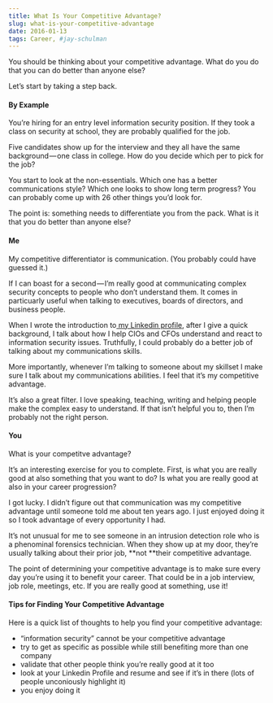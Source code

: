```yaml
---
title: What Is Your Competitive Advantage?
slug: what-is-your-competitive-advantage
date: 2016-01-13
tags: Career, #jay-schulman
---
```


You should be thinking about your competitive advantage. What do you do that you can do better than anyone else?

Let’s start by taking a step back.

#### By Example

You’re hiring for an entry level information security position. If they took a class on security at school, they are probably qualified for the job.

Five candidates show up for the interview and they all have the same background — one class in college. How do you decide which per to pick for the job?

You start to look at the non-essentials. Which one has a better communications style? Which one looks to show long term progress? You can probably come up with 26 other things you’d look for.

The point is: something needs to differentiate you from the pack. What is it that you do better than anyone else?

#### Me

My competitive differentiator is communication. (You probably could have guessed it.)

If I can boast for a second — I’m really good at communicating complex security concepts to people who don’t understand them. It comes in particuarly useful when talking to executives, boards of directors, and business people.

When I wrote the introduction to[ my Linkedin profile](https://www.linkedin.com/in/jschulman), after I give a quick background, I talk about how I help CIOs and CFOs understand and react to information security issues. Truthfully, I could probably do a better job of talking about my communications skills.

More importantly, whenever I’m talking to someone about my skillset I make sure I talk about my communications abilities. I feel that it’s my competitive advantage.

It’s also a great filter. I love speaking, teaching, writing and helping people make the complex easy to understand. If that isn’t helpful you to, then I’m probably not the right person.

#### You

What is your competitve advantage?

It’s an interesting exercise for you to complete. First, is what you are really good at also something that you want to do? Is what you are really good at also in your career progression?

I got lucky. I didn’t figure out that communication was my competitive advantage until someone told me about ten years ago. I just enjoyed doing it so I took advantage of every opportunity I had.

It’s not unusual for me to see someone in an intrusion detection role who is a phenominal forensics technician. When they show up at my door, they’re usually talking about their prior job, **not **their competitive advantage.

The point of determining your competitive advantage is to make sure every day you’re using it to benefit your career. That could be in a job interview, job role, meetings, etc. If you are really good at something, use it!

#### Tips for Finding Your Competitive Advantage

Here is a quick list of thoughts to help you find your competitive advantage:

- “information security” cannot be your competitive advantage
- try to get as specific as possible while still benefiting more than one company
- validate that other people think you’re really good at it too
- look at your Linkedin Profile and resume and see if it’s in there (lots of people unconiously highlight it)
- you enjoy doing it
